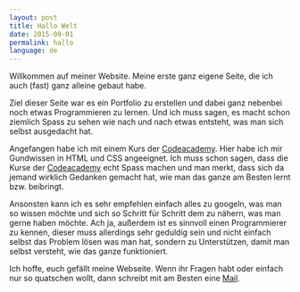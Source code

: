 ```yaml
---
layout: post
title: Hallo Welt
date: 2015-09-01
permalink: hallo
language: de
---
```


Willkommen auf meiner Website. Meine erste ganz eigene Seite, die ich auch (fast) ganz alleine gebaut habe. 

Ziel dieser Seite war es ein Portfolio zu erstellen und dabei ganz nebenbei noch etwas Programmieren zu lernen. Und ich muss sagen, es macht schon ziemlich Spass zu sehen wie nach und nach etwas entsteht, was man sich selbst ausgedacht hat.

Angefangen habe ich mit einem Kurs der [Codeacademy](https://www.codecademy.com/learn). Hier habe ich mir Gundwissen in HTML und CSS angeeignet. Ich muss schon sagen, dass die Kurse der [Codeacademy](https://www.codecademy.com/learn) echt Spass machen und man merkt, dass sich da jemand wirklich Gedanken gemacht hat, wie man das ganze am Besten lernt bzw. beibringt.

Ansonsten kann ich es sehr empfehlen einfach alles zu googeln, was man so wissen möchte und sich so Schritt für Schritt dem zu nähern, was man gerne haben möchte. Ach ja, außerdem ist es sinnvoll einen Programmierer zu kennen, dieser muss allerdings sehr geduldig sein und nicht einfach selbst das Problem lösen was man hat, sondern zu Unterstützen, damit man selbst versteht, wie das ganze funktioniert.

Ich hoffe, euch gefällt meine Webseite. Wenn ihr Fragen habt oder einfach nur so quatschen wollt, dann schreibt mit am Besten eine [Mail](mailto:verena.ortlieb@gmail.com).
